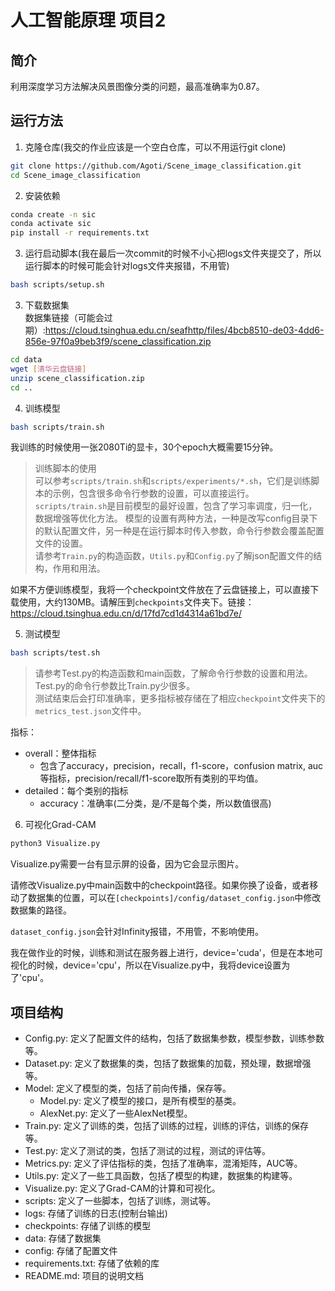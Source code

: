 
# 人工智能原理 项目2

## 简介
利用深度学习方法解决风景图像分类的问题，最高准确率为0.87。

## 运行方法
1. 克隆仓库(我交的作业应该是一个空白仓库，可以不用运行git clone)
```bash
git clone https://github.com/Agoti/Scene_image_classification.git
cd Scene_image_classification
```
2. 安装依赖
```bash
conda create -n sic
conda activate sic
pip install -r requirements.txt
```
3. 运行启动脚本(我在最后一次commit的时候不小心把logs文件夹提交了，所以运行脚本的时候可能会针对logs文件夹报错，不用管)
```bash
bash scripts/setup.sh
```
3. 下载数据集  
数据集链接（可能会过期）:https://cloud.tsinghua.edu.cn/seafhttp/files/4bcb8510-de03-4dd6-856e-97f0a9beb3f9/scene_classification.zip
```bash
cd data
wget [清华云盘链接]
unzip scene_classification.zip
cd ..
```
4. 训练模型
```bash
bash scripts/train.sh
```
我训练的时候使用一张2080Ti的显卡，30个epoch大概需要15分钟。
> 训练脚本的使用  
> 可以参考`scripts/train.sh`和`scripts/experiments/*.sh`，它们是训练脚本的示例，包含很多命令行参数的设置，可以直接运行。  
> `scripts/train.sh`是目前模型的最好设置，包含了学习率调度，归一化，数据增强等优化方法。
> 模型的设置有两种方法，一种是改写config目录下的默认配置文件，另一种是在运行脚本时传入参数，命令行参数会覆盖配置文件的设置。  
> 请参考`Train.py`的构造函数，`Utils.py`和`Config.py`了解json配置文件的结构，作用和用法。  

如果不方便训练模型，我将一个checkpoint文件放在了云盘链接上，可以直接下载使用，大约130MB。请解压到`checkpoints`文件夹下。链接：https://cloud.tsinghua.edu.cn/d/17fd7cd1d4314a61bd7e/

5. 测试模型
```bash
bash scripts/test.sh
```
> 请参考Test.py的构造函数和main函数，了解命令行参数的设置和用法。Test.py的命令行参数比Train.py少很多。  
测试结束后会打印准确率，更多指标被存储在了相应`checkpoint`文件夹下的`metrics_test.json`文件中。  

指标：  
- overall：整体指标
  - 包含了accuracy，precision，recall，f1-score，confusion matrix, auc等指标，precision/recall/f1-score取所有类别的平均值。
- detailed：每个类别的指标
  - accuracy：准确率(二分类，是/不是每个类，所以数值很高)

6. 可视化Grad-CAM
```bash
python3 Visualize.py
```
Visualize.py需要一台有显示屏的设备，因为它会显示图片。

请修改Visualize.py中main函数中的checkpoint路径。如果你换了设备，或者移动了数据集的位置，可以在`[checkpoints]/config/dataset_config.json`中修改数据集的路径。  

`dataset_config.json`会针对Infinity报错，不用管，不影响使用。

我在做作业的时候，训练和测试在服务器上进行，device='cuda'，但是在本地可视化的时候，device='cpu'，所以在Visualize.py中，我将device设置为了'cpu'。

  
## 项目结构
- Config.py: 定义了配置文件的结构，包括了数据集参数，模型参数，训练参数等。
- Dataset.py: 定义了数据集的类，包括了数据集的加载，预处理，数据增强等。
- Model: 定义了模型的类，包括了前向传播，保存等。
  - Model.py: 定义了模型的接口，是所有模型的基类。
  - AlexNet.py: 定义了一些AlexNet模型。
- Train.py: 定义了训练的类，包括了训练的过程，训练的评估，训练的保存等。
- Test.py: 定义了测试的类，包括了测试的过程，测试的评估等。
- Metrics.py: 定义了评估指标的类，包括了准确率，混淆矩阵，AUC等。
- Utils.py: 定义了一些工具函数，包括了模型的构建，数据集的构建等。
- Visualize.py: 定义了Grad-CAM的计算和可视化。
- scripts: 定义了一些脚本，包括了训练，测试等。
- logs: 存储了训练的日志(控制台输出)
- checkpoints: 存储了训练的模型
- data: 存储了数据集
- config: 存储了配置文件
- requirements.txt: 存储了依赖的库
- README.md: 项目的说明文档
